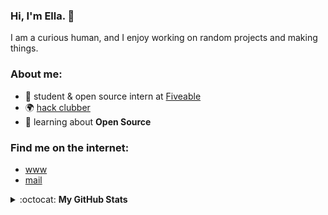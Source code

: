 ### Hi, I'm Ella. 👋

I am a curious human, and I enjoy working on random projects and making things. 

### About me:
- 🏢 student & open source intern at [Fiveable](https://github.com/ThinkFiveable)
- 🌍 [hack clubber](https://hackclub.com/slack)
- 🌱 learning about **Open Source**

### Find me on the internet:
- [www](https://ella.cx)
- [mail](mailto:hey@ella.cx)

<details closed>
<summary> :octocat: <b>My GitHub Stats</b> </summary>
<table>
<thead>
  <tr>
    <th>GitHub Stats</th>
    <th>Languages</th>
  </tr>
</thead>
<tbody>
  <tr>
    <td> 
   <img 
      align="center" 
      src="https://github-readme-stats.vercel.app/api?username=eilla1&count_private=true" 
      alt="account stats"
      /> 
  <p align="center">(excluding private repositories)</p>  
   </td>
    <td>
   <img 
      align="center" 
      src="https://github-readme-stats.vercel.app/api/top-langs/?username=eilla1&layout=compact" 
      alt="top languages" />
   </td>
  </tr>
</tbody>
</table>

</details>
